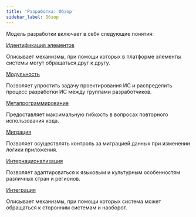 ```yaml
---
title: 'Разработка: Обзор'
sidebar_label: Обзор
---
```


Модель разработки включает в себя следующие понятия:

[Идентификация элементов](Element_identification.md)

Описывает механизмы, при помощи которых в платформе элементы системы могут обращаться друг к другу.

[Модульность](Modularity.md)

Позволяет упростить задачу проектирования ИС и распределить процесс разработки ИС между группами разработчиков.

[Метапрограммирование](Metaprogramming.md)

Предоставляет максимальную гибкость в вопросах повторного использования кода.

[Миграция](Migration.md)

Позволяет осуществлять контроль за миграцией данных при изменении логики приложения.

[Интернационализация](Internationalization.md)

Позволяет адаптироваться к языковым и культурным особенностям различных стран и регионов.

[Интеграция](Integration.md)

Описывает механизмы, при помощи которых система может обращаться к сторонним системам и наоборот.
